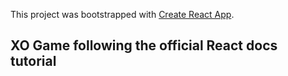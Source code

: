 This project was bootstrapped with [Create React App](https://github.com/facebookincubator/create-react-app).

## XO Game following the official React docs tutorial

